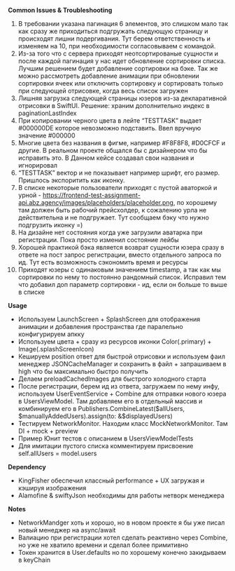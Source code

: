 **Common Issues & Troubleshooting**

1. В требовании указана пагинация 6 элементов, это слишком мало так как сразу же приходиться подгружать следующую страницу и происходят лишни подергивания. Тут берем ответственность и изменяем на 10, при необходимости согласовываем с командой.
2. Из-за того что с сервера приходят неотсортированые сущности и после каждой пагинация у нас идет обновление сортировки списка. Лучшим решением будет добавление сортировки на бэке. Так же можно рассмотреть добавление анимации при обновлении сортировки ячеек или отключить сортировку и сортировать только при следующей отрисовке, когда  весь список загружен
3. Лишняя загрузка следующей страницы юзеров из-за декларативной отрисовки в SwiftUI. Решение: храним дополнительно индекс в paginationLastIndex
4. При копировании черного цвета в лейте “TESTTASK” выдает #000000DE которое невозможно подставить. Ввел вручную значение #000000
5. Многие цвета без названия в фигме, например #F8F8F8, #D0CFCF и другие.  В реальном проекте общался бы с дизайнером что бы исправить это. В Данном кейсе создавал свои названия и игнорировал 
6. “TESTTASK” вектор и не показывает например шрифт, его размер. Пришлось экспоритить как иконку. 
7. В списке некоторые пользователи приходят с пустой аваторкой и урной - https://frontend-test-assignment-api.abz.agency/images/placeholders/placeholder.png, по хорошему там должен быть рабочий прейсхолдер, к сожалению урла не действительна и не подгружает. Тут сообщаем бэку что нужно подгрузить иконку =)
8. На дизайне нет состояния когда уже загрузили аватарка при регистрации. Пока просто изменил состояние лейбы
9. Хорошей практикой бэка является возврат сущности юзера сразу в ответе на пост запрос регистрации, вместо отдельного запроса по ид. Тут есть возможность сэкономить время и ресурсы
10. Приходят юзеры с одинаковым значением timestamp, а так как мы сортировки по нему то постоянно рандомный список. Исправил тем что добавил доп параметр сортировки - ид, если он больше то выше в списке

**Usage**

- Используем LaunchScreen + SplashScreen для отображения анимации и добавления пространства где паралельно конфигурируем апкку
- Используем цвета  + сразу из ресурсов иконки Color(.primary) +  Image(.splashScreenIcon)
- Кешируем position ответ для быстрой отрисовки и используем фаил менеджер JSONCacheManager и сохранить в файл + запрашиваем в high что бы максимально быстро получить
- Делаем preloadCachedImages для быстрого холодного старта
- После регистрации, берем ид из ответа, загружаем по нему инфу, используем UserEventService + Combine для отправки нового юзера в UsersViewModel. Там добавляем его в отдельный массив и комбинируем его в Publishers.CombineLatest($allUsers, $manuallyAddedUsers).assign(to: &$displayedUsers)
- Тестируем NetworkMonitor. Находим класс MockNetworkMonitor. Там DI + mock + preview
- Пример Юнит тестов с описанием в UsersViewModelTests
- Для имитации пустого списка комментируем присвоение self.allUsers = model.users

**Dependency**

- KingFisher обеспечил классный performance + UX загружая и кэшируя изображения
- Alamofine & swiftyJson необходимы для работы нетворк менеджера

**Notes** 

- NetworkMandger хоть и хорошо, но в новом проекте я бы уже писал новый менеджер на async/await
- Валиацию при регистрации хотел сделать реактивно через Combine, но уже не хватило времени и сделал более примитивно
- Токен хранится в User.defaults но по хорошему конечно закидываем в keyChain
